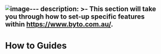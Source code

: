 ![image](https://github.com/bytodocs/cw-docs/assets/166728033/27d3d726-2538-4add-806d-208628f254d3)---
description: >-
  This section will take you through how to set-up specific features within
  https://www.byto.com.au/.
---

# How to Guides

